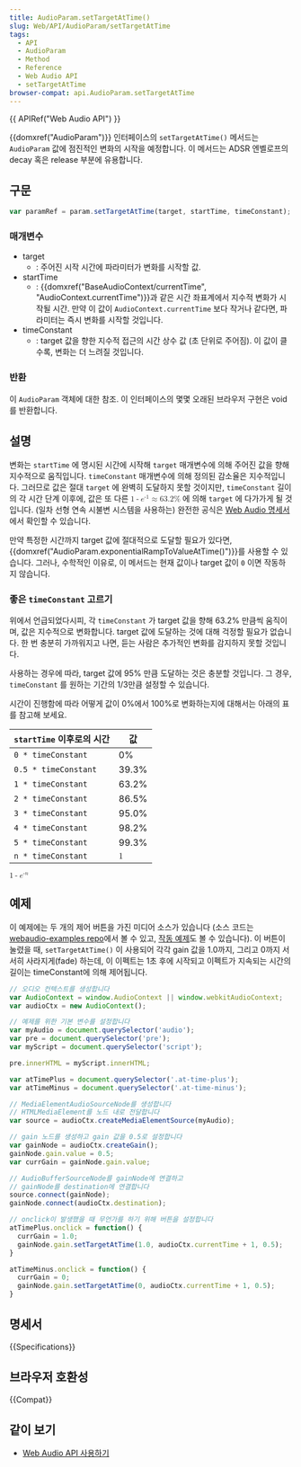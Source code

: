 ```yaml
---
title: AudioParam.setTargetAtTime()
slug: Web/API/AudioParam/setTargetAtTime
tags:
  - API
  - AudioParam
  - Method
  - Reference
  - Web Audio API
  - setTargetAtTime
browser-compat: api.AudioParam.setTargetAtTime
---
```

{{ APIRef("Web Audio API") }}

{{domxref("AudioParam")}} 인터페이스의 `setTargetAtTime()` 메서드는 `AudioParam` 값에 점진적인 변화의 시작을 예정합니다. 이 메서드는 ADSR 엔벨로프의 decay 혹은 release 부분에 유용합니다.

## 구문

```js
var paramRef = param.setTargetAtTime(target, startTime, timeConstant);
```

### 매개변수

- target
  - : 주어진 시작 시간에 파라미터가 변화를 시작할 값.
- startTime
  - : {{domxref("BaseAudioContext/currentTime", "AudioContext.currentTime")}}과 같은 시간 좌표계에서 지수적 변화가 시작될 시간. 만약 이 값이 `AudioContext.currentTime` 보다 작거나 같다면, 파라미터는 즉시 변화를 시작할 것입니다.
- timeConstant
  - : target 값을 향한 지수적 접근의 시간 상수 값 (초 단위로 주어짐). 이 값이 클수록, 변화는 더 느려질 것입니다.

### 반환

이 `AudioParam` 객체에 대한 참조. 이 인터페이스의 몇몇 오래된 브라우저 구현은 void를 반환합니다.

## 설명

변화는 `startTime` 에 명시된 시간에 시작해 `target` 매개변수에 의해 주어진 값을 향해 지수적으로 움직입니다. `timeConstant` 매개변수에 의해 정의된 감소율은 지수적입니다. 그러므로 값은 절대 `target` 에 완벽히 도달하지 못할 것이지만, `timeConstant` 길이의 각 시간 단계 이후에, 값은 또 다른 <math>
  <semantics>
    <mrow>
      <mn>1</mn>
      <mo>-</mo>
      <msup>
        <mi>e</mi>
        <mrow>
          <mo>-</mo>
          <mn>1</mn>
        </mrow>
      </msup>
      <mo>≈</mo>
      <mn>63.2</mn>
      <mtext>%</mtext>
    </mrow>
    <annotation encoding="TeX">1 - e^{-1} \대략 63.2%</annotation>
  </semantics>
</math> 에 의해 `target` 에 다가가게 될 것입니다. (일차 선형 연속 시불변 시스템을 사용하는) 완전한 공식은 [Web
Audio 명세서](https://webaudio.github.io/web-audio-api/#dom-audioparam-settargetattime)에서 확인할 수 있습니다.

만약 특정한 시간까지 target 값에 절대적으로 도달할 필요가 있다면, {{domxref("AudioParam.exponentialRampToValueAtTime()")}}를 사용할 수 있습니다. 그러나, 수학적인 이유로, 이 메서드는 현재 값이나 target 값이 `0` 이면 작동하지 않습니다.

### 좋은 `timeConstant` 고르기

위에서 언급되었다시피, 각 `timeConstant` 가 target 값을 향해 63.2% 만큼씩 움직이며, 값은 지수적으로 변화합니다. target 값에 도달하는 것에 대해 걱정할 필요가 없습니다. 한 번 충분히 가까워지고 나면, 듣는 사람은 추가적인 변화를 감지하지 못할 것입니다.

사용하는 경우에 따라, target 값에 95% 만큼 도달하는 것은 충분할 것입니다. 그 경우, `timeConstant` 를 원하는 기간의 1/3만큼 설정할 수 있습니다.

시간이 진행함에 따라 어떻게 값이 0%에서 100%로 변화하는지에 대해서는 아래의 표를 참고해 보세요.

| `startTime` 이후로의 시간 | 값                             |
| ---------------------- | --------------------------------- |
| `0 * timeConstant`     | 0%                                |
| `0.5 * timeConstant`   | 39.3%                             |
| `1 * timeConstant`     | 63.2%                             |
| `2 * timeConstant`     | 86.5%                             |
| `3 * timeConstant`     | 95.0%                             |
| `4 * timeConstant`     | 98.2%                             |
| `5 * timeConstant`     | 99.3%                             |
| `n * timeConstant`     | <math><semantics><mrow><mn>1</mn> |

<math>
  <semantics>
    <mrow>
      <mn>1</mn>
      <mo>-</mo>
      <msup>
        <mi>e</mi>
        <mrow>
          <mo>-</mo>
          <mi>n</mi>
        </mrow>
      </msup>
    </mrow>
    <annotation encoding="TeX">1 - e^{-n}</annotation>
  </semantics>
</math>

## 예제

이 예제에는 두 개의 제어 버튼을 가진 미디어 소스가 있습니다 (소스 코드는 [webaudio-examples
repo](https://github.com/mdn/webaudio-examples/blob/master/audio-param/index.html)에서 볼 수 있고, [작동 예제](https://mdn.github.io/webaudio-examples/audio-param/)도 볼 수 있습니다). 이 버튼이 눌렸을 때, `setTargetAtTime()` 이 사용되어 각각 gain 값을 1.0까지, 그리고 0까지 서서히 사라지게(fade) 하는데, 이 이펙트는 1초 후에 시작되고 이펙트가 지속되는 시간의 길이는 timeConstant에 의해 제어됩니다.

```js
// 오디오 컨텍스트를 생성합니다
var AudioContext = window.AudioContext || window.webkitAudioContext;
var audioCtx = new AudioContext();

// 예제를 위한 기본 변수를 설정합니다
var myAudio = document.querySelector('audio');
var pre = document.querySelector('pre');
var myScript = document.querySelector('script');

pre.innerHTML = myScript.innerHTML;

var atTimePlus = document.querySelector('.at-time-plus');
var atTimeMinus = document.querySelector('.at-time-minus');

// MediaElementAudioSourceNode를 생성합니다
// HTMLMediaElement를 노드 내로 전달합니다
var source = audioCtx.createMediaElementSource(myAudio);

// gain 노드를 생성하고 gain 값을 0.5로 설정합니다
var gainNode = audioCtx.createGain();
gainNode.gain.value = 0.5;
var currGain = gainNode.gain.value;

// AudioBufferSourceNode를 gainNode에 연결하고
// gainNode를 destination에 연결합니다
source.connect(gainNode);
gainNode.connect(audioCtx.destination);

// onclick이 발생했을 때 무언가를 하기 위해 버튼을 설정합니다
atTimePlus.onclick = function() {
  currGain = 1.0;
  gainNode.gain.setTargetAtTime(1.0, audioCtx.currentTime + 1, 0.5);
}

atTimeMinus.onclick = function() {
  currGain = 0;
  gainNode.gain.setTargetAtTime(0, audioCtx.currentTime + 1, 0.5);
}
```

## 명세서

{{Specifications}}

## 브라우저 호환성

{{Compat}}

## 같이 보기

- [Web Audio API 사용하기](/ko/docs/Web/API/Web_Audio_API/Using_Web_Audio_API)
